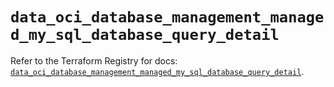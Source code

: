 # `data_oci_database_management_managed_my_sql_database_query_detail`

Refer to the Terraform Registry for docs: [`data_oci_database_management_managed_my_sql_database_query_detail`](https://registry.terraform.io/providers/oracle/oci/7.19.0/docs/data-sources/database_management_managed_my_sql_database_query_detail).
